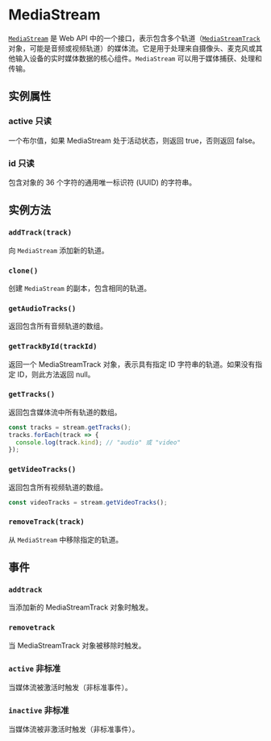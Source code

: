 # MediaStream

[`MediaStream`](https://developer.mozilla.org/en-US/docs/Web/API/MediaStream) 是 Web API 中的一个接口，表示包含多个轨道（[`MediaStreamTrack`](https://developer.mozilla.org/en-US/docs/Web/API/MediaStreamTrack) 对象，可能是音频或视频轨道）的媒体流。它是用于处理来自摄像头、麦克风或其他输入设备的实时媒体数据的核心组件。`MediaStream` 可以用于媒体捕获、处理和传输。

## 实例属性

### active <Badge type="info">只读</Badge>

一个布尔值，如果 MediaStream 处于活动状态，则返回 true，否则返回 false。

### id <Badge type="info">只读</Badge>

包含对象的 36 个字符的通用唯一标识符 (UUID) 的字符串。

## 实例方法

### `addTrack(track)`

向 `MediaStream` 添加新的轨道。

### `clone()`

创建 `MediaStream` 的副本，包含相同的轨道。

### `getAudioTracks()`

返回包含所有音频轨道的数组。

### `getTrackById(trackId)`

返回一个 MediaStreamTrack 对象，表示具有指定 ID 字符串的轨道。如果没有指定 ID，则此方法返回 null。

### `getTracks()`

返回包含媒体流中所有轨道的数组。

```js
const tracks = stream.getTracks();
tracks.forEach(track => {
  console.log(track.kind); // "audio" 或 "video"
});
```

### `getVideoTracks()`

返回包含所有视频轨道的数组。

```js
const videoTracks = stream.getVideoTracks();
```

### `removeTrack(track)`

从 `MediaStream` 中移除指定的轨道。

## 事件

### `addtrack`

当添加新的 MediaStreamTrack 对象时触发。

### `removetrack`

当 MediaStreamTrack 对象被移除时触发。

### `active` <Badge type="warning">非标准</Badge>

当媒体流被激活时触发（非标准事件）。

### `inactive` <Badge type="warning">非标准</Badge>

当媒体流被非激活时触发（非标准事件）。
